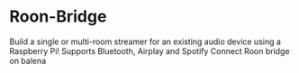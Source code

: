 # Roon-Bridge
Build a single or multi-room streamer for an existing audio device using a Raspberry Pi! Supports Bluetooth, Airplay and Spotify Connect
Roon bridge on balena
